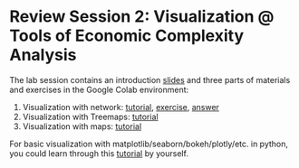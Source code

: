 # Review Session 2: Visualization @ Tools of Economic Complexity Analysis

The lab session contains an introduction [slides](https://docs.google.com/presentation/d/1URZammv5GSz4Ox8O_7UEcLpexjRsqYu9/edit?usp=sharing&ouid=103090252117033866349&rtpof=true&sd=true) and three parts of materials and exercises in the Google Colab environment:

1. Visualization with network: [tutorial](https://colab.research.google.com/drive/1fOJy5VK7MKSk0WDCrMCKhXVuh5PIEkXj), [exercise](https://colab.research.google.com/drive/1LbhvQfB6aEFfUab3cT4kvYVswnNdsNoI), [answer](https://colab.research.google.com/drive/1NsgzoreUihcIBhZsCwY_mRenkVbEDYBU)
2. Visualization with Treemaps: [tutorial](https://colab.research.google.com/drive/1gSgO74bBSi8kXpS18ApphGbvekGMKulK)
3. Visualization with maps: [tutorial](https://colab.research.google.com/drive/10OQGFzGh1mQdrv_z7M9-8z8gr3uN0v-p)

For basic visualization with matplotlib/seaborn/bokeh/plotly/etc. in python, you could learn through this [tutorial](https://colab.research.google.com/notebooks/charts.ipynb) by yourself.
